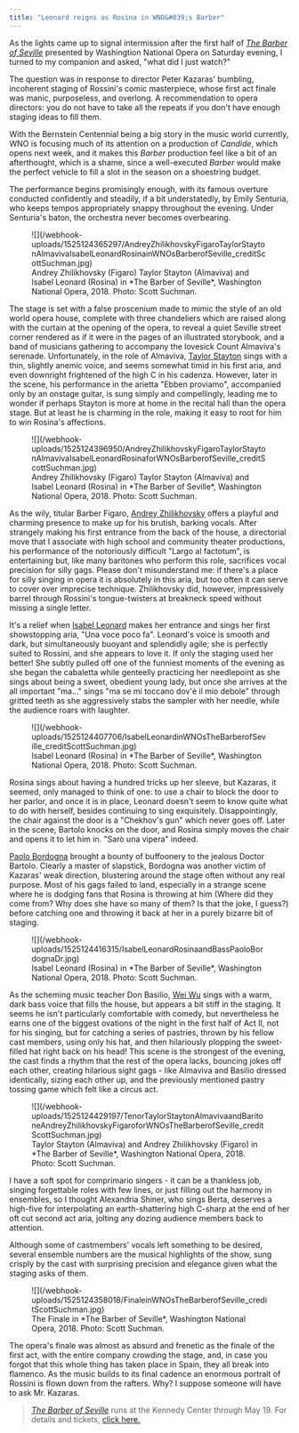 ```yaml
---
title: "Leonard reigns as Rosina in WNO&#039;s Barber"
---
```


As the lights came up to signal intermission after the first half of [*The Barber of Seville*](http://www.kennedy-center.org/calendar/event/OSOSE) presented by Washingtion National Opera on Saturday evening, I turned to my companion and asked, "what did I just watch?"  

The question was in response to director Peter Kazaras' bumbling, incoherent staging of Rossini's comic masterpiece, whose first act finale was manic, purposeless, and overlong.  A recommendation to opera directors: you do not have to take all the repeats if you don't have enough staging ideas to fill them.

With the Bernstein Centennial being a big story in the music world currently, WNO is focusing much of its attention on a production of *Candide*, which opens next week, and it makes this *Barber* production feel like a bit of an afterthought, which is a shame, since a well-executed *Barber* would make the perfect vehicle to fill a slot in the season on a shoestring budget. 

The performance begins promisingly enough, with its famous overture conducted confidently and steadily, if a bit understatedly, by Emily Senturia, who keeps tempos appropriately snappy throughout the evening. Under Senturia's baton, the orchestra never becomes overbearing.

<figure data-type="image">
![](/webhook-uploads/1525124365297/AndreyZhilikhovskyFigaroTaylorStaytonAlmavivaIsabelLeonardRosinainWNOsBarberofSeville_creditScottSuchman.jpg)
<figcaption>Andrey Zhilikhovsky (Figaro) Taylor Stayton (Almaviva) and Isabel Leonard (Rosina) in *The Barber of Seville*, Washington National Opera, 2018. Photo: Scott Suchman.</figcaption>
</figure>

The stage is set with a false proscenium made to mimic the style of an old world opera house, complete with three chandeliers which are raised along with the curtain at the opening of the opera, to reveal a quiet Seville street corner rendered as if it were in the pages of an illustrated storybook, and a band of musicians gathering to accompany the lovesick Count Almaviva's serenade. Unfortunately, in the role of Almaviva, [Taylor Stayton](/scene/people/taylor-stayton/) sings with a thin, slightly anemic voice, and seems somewhat timid in his first aria, and even downright frightened of the high C in his cadenza. However, later in the scene, his performance in the arietta "Ebben proviamo", accompanied only by an onstage guitar, is sung simply and compellingly, leading me to wonder if perhaps Stayton is more at home in the recital hall than the opera stage. But at least he is charming in the role, making it easy to root for him to win Rosina's affections.

<figure data-type="image">
![](/webhook-uploads/1525124396950/AndreyZhilikhovskyFigaroTaylorStaytonAlmavivaIsabelLeonardRosinaforWNOsBarberofSeville_creditScottSuchman.jpg)
<figcaption>Andrey Zhilikhovsky (Figaro) Taylor Stayton (Almaviva) and Isabel Leonard (Rosina) in *The Barber of Seville*, Washington National Opera, 2018. Photo: Scott Suchman.</figcaption>
</figure>

As the wily, titular Barber Figaro, [Andrey Zhilikhovsky](/scene/people/andrey-zhilikhovsky/) offers a playful and charming presence to make up for his brutish, barking vocals.  After strangely making his first entrance from the back of the house, a directorial move that I associate with high school and community theater productions, his performance of the notoriously difficult "Largo al factotum", is entertaining but, like many baritones who perform this role, sacrifices vocal precision for silly gags. Please don't misunderstand me: if there's a place for silly singing in opera it is absolutely in this aria, but too often it can serve to cover over imprecise technique. Zhilikhovsky did, however, impressively barrel through Rossini's tongue-twisters at breakneck speed without missing a single letter.

It's a relief when [Isabel Leonard](/scene/people/isabel-leonard/) makes her entrance and sings her first showstopping aria, "Una voce poco fa".  Leonard's voice is smooth and dark, but simultaneously buoyant and splendidly agile; she is perfectly suited to Rossini, and she appears to love it. If only the staging used her better!  She subtly pulled off one of the funniest moments of the evening as she began the cabaletta while genteelly practicing her needlepoint as she sings about being a sweet, obedient young lady, but once she arrives at the all important "ma..." sings "ma se mi toccano dov'è il mio debole" through gritted teeth as she aggressively stabs the sampler with her needle, while the audience roars with laughter. 

<figure data-type="image">
![](/webhook-uploads/1525124407706/IsabelLeonardinWNOsTheBarberofSeville_creditScottSuchman.jpg)
<figcaption>Isabel Leonard (Rosina) in *The Barber of Seville*, Washington National Opera, 2018. Photo: Scott Suchman.</figcaption>
</figure>

Rosina sings about having a hundred tricks up her sleeve, but Kazaras, it seemed, only managed to think of one: to use a chair to block the door to her parlor, and once it is in place, Leonard doesn't seem to know quite what to do with herself, besides continuing to sing exquisitely. Disappointingly, the chair against the door is a "Chekhov's gun" which never goes off. Later in the scene, Bartolo knocks on the door, and Rosina simply moves the chair and opens it to let him in. "Sarò una vipera" indeed.

[Paolo Bordogna](/scene/people/paolo-bordogna/) brought a bounty of buffoonery to the jealous Doctor Bartolo. Clearly a master of slapstick, Bordogna was another victim of Kazaras' weak direction, blustering around the stage often without any real purpose. Most of his gags failed to land, especially in a strange scene where he is dodging fans that Rosina is throwing at him (Where did they come from? Why does she have so many of them? Is that the joke, I guess?) before catching one and throwing it back at her in a purely bizarre bit of staging.

<figure data-type="image">
![](/webhook-uploads/1525124416315/IsabelLeonardRosinaandBassPaoloBordognaDr.jpg)
<figcaption>Isabel Leonard (Rosina) in *The Barber of Seville*, Washington National Opera, 2018. Photo: Scott Suchman.</figcaption>
</figure>

As the scheming music teacher Don Basilio, [Wei Wu](/scene/people/wei-wu/) sings with a warm, dark bass voice that fills the house, but appears a bit stiff in the staging.  It seems he isn't particularly comfortable with comedy, but nevertheless he earns one of the biggest ovations of the night in the first half of Act II, not for his singing, but for catching a series of pastries, thrown by his fellow cast members, using only his hat, and then hilariously plopping the sweet-filled hat right back on his head!  This scene is the strongest of the evening, the cast finds a rhythm that the rest of the opera lacks, bouncing jokes off each other, creating hilarious sight gags - like Almaviva and Basilio dressed identically, sizing each other up, and the previously mentioned pastry tossing game which felt like a circus act.

<figure data-type="image">
![](/webhook-uploads/1525124429197/TenorTaylorStaytonAlmavivaandBaritoneAndreyZhilikhovskyFigaroforWNOsTheBarberofSeville_creditScottSuchman.jpg)
<figcaption>Taylor Stayton (Almaviva) and Andrey Zhilikhovsky (Figaro) in *The Barber of Seville*, Washington National Opera, 2018. Photo: Scott Suchman.</figcaption>
</figure>

I have a soft spot for comprimario singers - it can be a thankless job, singing forgettable roles with few lines, or just filling out the harmony in ensembles, so I thought Alexandria Shiner, who sings Berta, deserves a high-five for interpolating an earth-shattering high C-sharp at the end of her oft cut second act aria, jolting any dozing audience members back to attention.

Although some of castmembers' vocals left something to be desired, several ensemble numbers are the musical highlights of the show, sung crisply by the cast with surprising precision and elegance given what the staging asks of them.

<figure data-type="image">
![](/webhook-uploads/1525124358018/FinaleinWNOsTheBarberofSeville_creditScottSuchman.jpg)
<figcaption>The Finale in *The Barber of Seville*, Washington National Opera, 2018. Photo: Scott Suchman.</figcaption>
</figure>

The opera's finale was almost as absurd and frenetic as the finale of the first act, with the entire company crowding the stage, and, in case you forgot that this whole thing has taken place in Spain, they all break into flamenco. As the music builds to its final cadence an enormous portrait of Rossini is flown down from the rafters. Why? I suppose someone will have to ask Mr. Kazaras.

>[*The Barber of Seville*](http://www.kennedy-center.org/calendar/event/OSOSE) runs at the Kennedy Center through May 19. For details and tickets, [click here.](http://www.kennedy-center.org/calendar/event/OSOSE)
